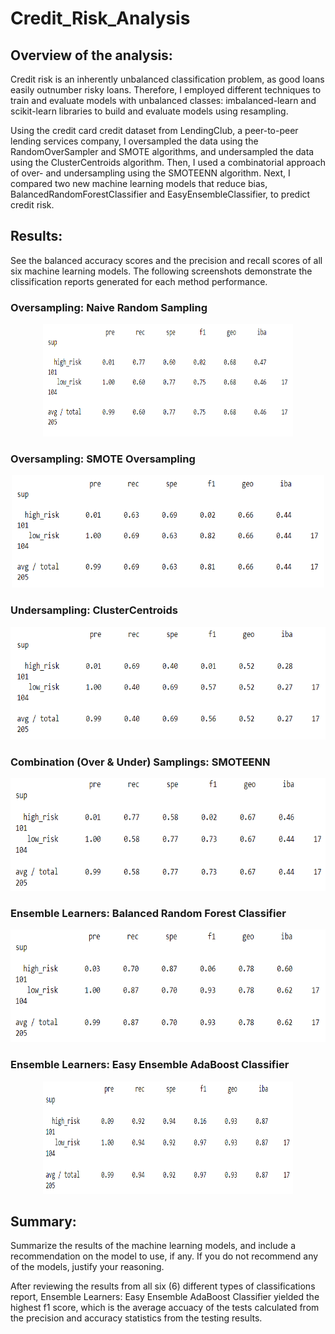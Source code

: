 # Credit_Risk_Analysis

## Overview of the analysis: 
Credit risk is an inherently unbalanced classification problem, as good loans easily outnumber risky loans\. Therefore, I employed different techniques to train and evaluate models with unbalanced classes: imbalanced-learn and scikit-learn libraries to build and evaluate models using resampling\.

Using the credit card credit dataset from LendingClub, a peer-to-peer lending services company, I oversampled the data using the RandomOverSampler and SMOTE algorithms, and undersampled the data using the ClusterCentroids algorithm\. Then, I used a combinatorial approach of over- and undersampling using the SMOTEENN algorithm\. Next, I compared two new machine learning models that reduce bias, BalancedRandomForestClassifier and EasyEnsembleClassifier, to predict credit risk\. 

## Results: 
See the balanced accuracy scores and the precision and recall scores of all six machine learning models\. The following screenshots demonstrate the clissification reports generated for each method performance\.

### Oversampling: Naive Random Sampling
<p align="center">
  <img width="400" height="180" src="https://github.com/chkCreate/Credit_Risk_Analysis/blob/98237b2bb21c2d0db50d4037c15fbaf050d8e93f/Results/over_naive.PNG">
</p>

### Oversampling: SMOTE Oversampling
<p align="center">
  <img width="500" height="180" src="https://github.com/chkCreate/Credit_Risk_Analysis/blob/98237b2bb21c2d0db50d4037c15fbaf050d8e93f/Results/over_smote.PNG">
</p>

### Undersampling: ClusterCentroids
<p align="center">
  <img width="600" height="180" src="https://github.com/chkCreate/Credit_Risk_Analysis/blob/98237b2bb21c2d0db50d4037c15fbaf050d8e93f/Results/under.PNG">
</p>

### Combination (Over & Under) Samplings: SMOTEENN
<p align="center">
  <img width="700" height="180" src="https://github.com/chkCreate/Credit_Risk_Analysis/blob/98237b2bb21c2d0db50d4037c15fbaf050d8e93f/Results/combo.PNG">
</p>

### Ensemble Learners: Balanced Random Forest Classifier
<p align="center">
  <img width="800" height="180" src="https://github.com/chkCreate/Credit_Risk_Analysis/blob/98237b2bb21c2d0db50d4037c15fbaf050d8e93f/Results/balanced_ensemble.PNG">
</p>

### Ensemble Learners: Easy Ensemble AdaBoost Classifier
<p align="center">
  <img width="400" height="180" src="https://github.com/chkCreate/Credit_Risk_Analysis/blob/98237b2bb21c2d0db50d4037c15fbaf050d8e93f/Results/easy_ensemble.PNG">
</p>

## Summary: 
Summarize the results of the machine learning models, and include a recommendation on the model to use, if any. If you do not recommend any of the models, justify your reasoning\.

After reviewing the results from all six (6) different types of classifications report, Ensemble Learners: Easy Ensemble AdaBoost Classifier yielded the highest f1 score, which is the average accuacy of the tests calculated from the precision and accuracy statistics from the testing results\. 